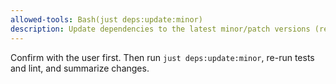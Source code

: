 ```yaml
---
allowed-tools: Bash(just deps:update:minor)
description: Update dependencies to the latest minor/patch versions (requires approval)
---
```


Confirm with the user first. Then run `just deps:update:minor`, re-run tests and lint, and summarize changes.
